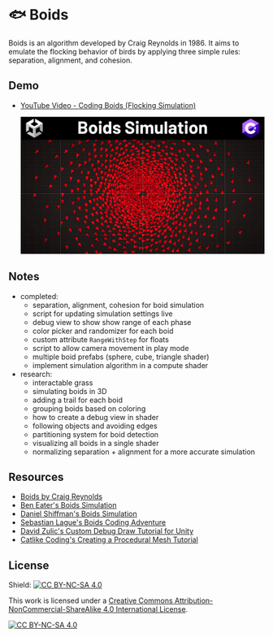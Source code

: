 # 🐟 Boids

Boids is an algorithm developed by Craig Reynolds in 1986. It aims to emulate the flocking behavior of birds by applying three simple rules: separation, alignment, and cohesion.

## Demo

- [YouTube Video - Coding Boids (Flocking Simulation)](https://www.youtube.com/watch?v=MSZ7nqqgVKc)

  <img src="/_thumbnails/boids-02.png">

## Notes

- completed:
  - separation, alignment, cohesion for boid simulation
  - script for updating simulation settings live
  - debug view to show show range of each phase
  - color picker and randomizer for each boid
  - custom attribute `RangeWithStep` for floats
  - script to allow camera movement in play mode
  - multiple boid prefabs (sphere, cube, triangle shader)
  - implement simulation algorithm in a compute shader
- research:
  - interactable grass
  - simulating boids in 3D
  - adding a trail for each boid
  - grouping boids based on coloring
  - how to create a debug view in shader
  - following objects and avoiding edges
  - partitioning system for boid detection
  - visualizing all boids in a single shader
  - normalizing separation + alignment for a more accurate simulation

## Resources

- [Boids by Craig Reynolds](https://www.red3d.com/cwr/boids/)
- [Ben Eater's Boids Simulation](https://eater.net/boids)
- [Daniel Shiffman's Boids Simulation](https://processing.org/examples/flocking.html)
- [Sebastian Lague's Boids Coding Adventure](https://www.youtube.com/watch?v=bqtqltqcQhw)
- [David Zulic's Custom Debug Draw Tutorial for Unity](https://medium.com/@davidzulic/unity-drawing-custom-debug-shapes-part-1-4941d3fda905)
- [Catlike Coding's Creating a Procedural Mesh Tutorial](https://catlikecoding.com/unity/tutorials/procedural-meshes/creating-a-mesh/)

## License

Shield: [![CC BY-NC-SA 4.0][cc-by-nc-sa-shield]][cc-by-nc-sa]

This work is licensed under a
[Creative Commons Attribution-NonCommercial-ShareAlike 4.0 International License][cc-by-nc-sa].

[![CC BY-NC-SA 4.0][cc-by-nc-sa-image]][cc-by-nc-sa]

[cc-by-nc-sa]: http://creativecommons.org/licenses/by-nc-sa/4.0/
[cc-by-nc-sa-image]: https://licensebuttons.net/l/by-nc-sa/4.0/88x31.png
[cc-by-nc-sa-shield]: https://img.shields.io/badge/License-CC%20BY--NC--SA%204.0-lightgrey.svg
